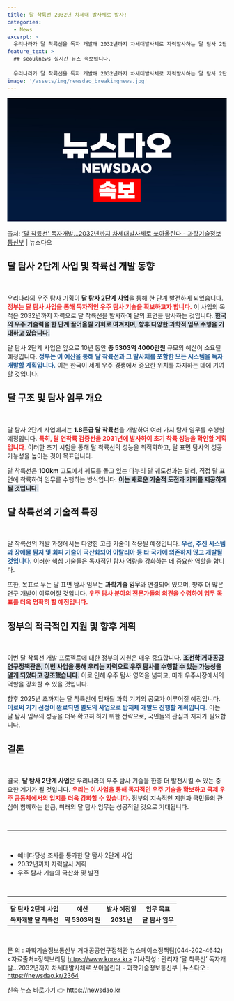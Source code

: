```yaml
---
title: 달 착륙선 2032년 차세대 발사체로 발사!
categories:
  - News
excerpt: >
  우리나라가 달 착륙선을 독자 개발해 2032년까지 차세대발사체로 자력발사하는 달 탐사 2단계 달 착륙선 개발…
feature_text: >
  ## seoulnews 실시간 뉴스 속보입니다.

  우리나라가 달 착륙선을 독자 개발해 2032년까지 차세대발사체로 자력발사하는 달 탐사 2단계 달 착륙선 개발…
image: '/assets/img/newsdao_breakingnews.jpg'
---
```


![뉴스다오 속보](/assets/img/newsdao_breakingnews.jpg)

<p>출처: <a href="https://newsdao.kr/2364" rel="dofollow">‘달 착륙선’ 독자개발…2032년까지 차세대발사체로 쏘아올린다 - 과학기술정보통신부</a> | 뉴스다오</p>

<h2 data-ke-size="size26">달 탐사 2단계 사업 및 착륙선 개발 동향</h2>

<p data-ke-size="size16">&nbsp;</p>

우리나라의 우주 탐사 기획이 **달 탐사 2단계 사업**을 통해 한 단계 발전하게 되었습니다. <b><span style="color: #ee2323;">정부는 달 탐사 사업을 통해 독자적인 우주 탐사 기술을 확보하고자 합니다.</span></b> 이 사업의 목적은 2032년까지 자력으로 달 착륙선을 발사하여 달의 표면을 탐사하는 것입니다. <b><span style="background-color: #21538527;">한국의 우주 기술력을 한 단계 끌어올릴 기회로 여겨지며, 향후 다양한 과학적 임무 수행을 기대하고 있습니다.</span></b>

달 탐사 2단계 사업은 앞으로 10년 동안 **총 5303억 4000만원** 규모의 예산이 소요될 예정입니다. <b><span style="color: #1a5490;">정부는 이 예산을 통해 달 착륙선과 그 발사체를 포함한 모든 시스템을 독자 개발할 계획입니다.</span></b> 이는 한국이 세계 우주 경쟁에서 중요한 위치를 차지하는 데에 기여할 것입니다.

<h2 data-ke-size="size26">달 구조 및 탐사 임무 개요</h2>

<p data-ke-size="size16">&nbsp;</p>

달 탐사 2단계 사업에서는 **1.8톤급 달 착륙선**을 개발하여 여러 가지 탐사 임무를 수행할 예정입니다. <b><span style="color: #ee2323;">특히, 달 연착륙 검증선을 2031년에 발사하여 초기 착륙 성능을 확인할 계획입니다.</span></b> 이러한 초기 시험을 통해 달 착륙선의 성능을 최적화하고, 달 표면 탐사의 성공 가능성을 높이는 것이 목표입니다. 

달 착륙선은 **100km** 고도에서 궤도를 돌고 있는 다누리 달 궤도선과는 달리, 직접 달 표면에 착륙하여 임무를 수행하는 방식입니다. <b><span style="background-color: #21538527;">이는 새로운 기술적 도전과 기회를 제공하게 될 것입니다.</span></b>

<h2 data-ke-size="size26">달 착륙선의 기술적 특징</h2>

<p data-ke-size="size16">&nbsp;</p>

달 착륙선의 개발 과정에서는 다양한 고급 기술이 적용될 예정입니다. <b><span style="color: #1a5490;">우선, 추진 시스템과 장애물 탐지 및 회피 기술이 국산화되어 이탈리아 등 타 국가에 의존하지 않고 개발될 것입니다.</span></b> 이러한 핵심 기술들은 독자적인 탐사 역량을 강화하는 데 중요한 역할을 합니다. 

또한, 목표로 두는 달 표면 탐사 임무는 **과학기술 임무**와 연결되어 있으며, 향후 더 많은 연구 개발이 이루어질 것입니다. <b><span style="color: #ee2323;">우주 탐사 분야의 전문가들의 의견을 수렴하여 임무 목표를 더욱 명확히 할 예정입니다.</span></b>

<h2 data-ke-size="size26">정부의 적극적인 지원 및 향후 계획</h2>

<p data-ke-size="size16">&nbsp;</p>

이번 달 착륙선 개발 프로젝트에 대한 정부의 지원은 매우 중요합니다. <b><span style="background-color: #21538527;">조선학 거대공공연구정책관은, 이번 사업을 통해 우리는 자력으로 우주 탐사를 수행할 수 있는 가능성을 열게 되었다고 강조했습니다.</span></b> 이로 인해 우주 탐사 영역을 넓히고, 미래 우주시장에서의 역할을 강화할 수 있을 것입니다.

향후 2025년 초까지는 달 착륙선에 탑재될 과학 기기의 공모가 이루어질 예정입니다. <b><span style="color: #1a5490;">이로써 기기 선정이 완료되면 별도의 사업으로 탑재체 개발도 진행할 계획입니다.</span></b> 이는 달 탐사 임무의 성공을 더욱 확고히 하기 위한 전략으로, 국민들의 관심과 지지가 필요합니다.

<h2 data-ke-size="size26">결론</h2>

<p data-ke-size="size16">&nbsp;</p>

결국, **달 탐사 2단계 사업**은 우리나라의 우주 탐사 기술을 한층 더 발전시킬 수 있는 중요한 계기가 될 것입니다. <b><span style="color: #ee2323;">우리는 이 사업을 통해 독자적인 우주 기술을 확보하고 국제 우주 공동체에서의 입지를 더욱 강화할 수 있습니다.</span></b> 정부의 지속적인 지원과 국민들의 관심이 함께하는 만큼, 미래의 달 탐사 임무는 성공적일 것으로 기대됩니다.

<p data-ke-size="size16">&nbsp;</p>

<hr>

<p data-ke-size="size16">&nbsp;</p>

<ul>
  <li>예비타당성 조사를 통과한 달 탐사 2단계 사업</li>
  <li>2032년까지 자력발사 계획</li>
  <li>우주 탐사 기술의 국산화 및 발전</li>
</ul> 

<p data-ke-size="size16">&nbsp;</p>

<hr>

<table>
  <tr>
    <td style="text-align: center; height: 17px;"><b>달 탐사 2단계 사업</b></td>
    <td style="text-align: center; height: 17px;"><b>예산</b></td>
    <td style="text-align: center; height: 17px;"><b>발사 예정일</b></td>
    <td style="text-align: center; height: 17px;"><b>임무 목표</b></td>
  </tr>
  <tr>
    <td style="text-align: center; height: 17px;"><b>독자개발 달 착륙선</b></td>
    <td style="text-align: center; height: 17px;"><b>약 5303억 원</b></td>
    <td style="text-align: center; height: 17px;"><b>2031년</b></td>
    <td style="text-align: center; height: 17px;"><b>달 탐사 임무</b></td>
  </tr>
</table> 

<p data-ke-size="size16">&nbsp;</p>

문 의 : 과학기술정보통신부 거대공공연구정책관 뉴스페이스정책팀(044-202-4642)<br>
<자료출처=정책브리핑 https://www.korea.kr>
기사작성 : 관리자 ‘달 착륙선’ 독자개발…2032년까지 차세대발사체로 쏘아올린다 - 과학기술정보통신부 | 뉴스다오 : https://newsdao.kr/2364 

신속 뉴스 바로가기 👉 <a href="https://newsdao.kr" rel="dofollow">https://newsdao.kr</a>


